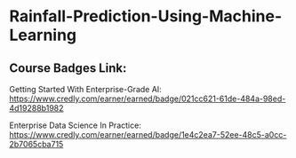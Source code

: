 # Rainfall-Prediction-Using-Machine-Learning

## Course Badges Link:

Getting Started With Enterprise-Grade AI: https://www.credly.com/earner/earned/badge/021cc621-61de-484a-98ed-4d19288b1982

Enterprise Data Science In Practice: https://www.credly.com/earner/earned/badge/1e4c2ea7-52ee-48c5-a0cc-2b7065cba715

